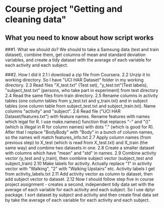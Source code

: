 # Course project "Getting and cleaning data"
## What you need to know about how script works

###1. What we should do? 
We should to take a Samsung data (test and train dataset), combine them, get columns of mean and standard deviation variables, and create a tidy dataset with the average of each variable for each activity and each subject.

###2. How I did it
      2.1 I download a zip file from Coursera. 
      2.2 Unzip it to working directory. So I have "UCI HAR Dataset" folder in my working directory. 
      2.3 Read files "X_test.txt" (Test set), "y_test.txt"(Test labels), "subject_test.txt" (persons, who take part in experiment) from test directory
      2.4 Read the same files from train directory. 
      2.5 Rename columns in activity tables (one column tables from y_test.txt and y_train.txt) and in subject tables (one column table from subject_test.txt and subject_train.txt). Name columns "activity" and "subject".
      2.6 Read file ("UCI HAR Dataset/features.txt") with feature names. Rename features with names which legal for R. I use make.names() function that replaces "-" and "()" (which is illegal in R for column names) with dots "." (which is good for R). After that I replace "BodyBody" with "Body" in a bunch of column names, so the names will match features_info.txt
      2.7 Apply column names (from previous step) to X_test (which is read from X_test.txt) and X_train (the same way) and combine two datasets in one.
      2.8 Create a smaller dataset with columns which have "mean" and "std" in names. 
      2.9 Combine activity vector (y_test and y_train), then combine subject vector (subject_test and subject_train)
      2.10 Make labels for activity. Actually replace "1" in activity vector with "Walking", "2" with "Walking Upstairs" etc. Activity labels I get from activity_labels.txt
      2.11 Add activity vector as column to dataset, then add subject vector to dataset.
      2.12 Now I should follow step five in course project assignment - creates a second, independent tidy data set with the average of each variable for each activity and each subject. So I use dplyr package. I sort dataset by subject and activity and then create final data set by take the average of each variable for each activity and each subject.
      

